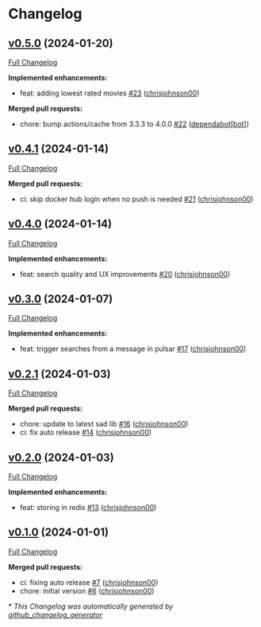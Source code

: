 # Changelog

## [v0.5.0](https://github.com/chrisjohnson00/plex-sad-search/tree/v0.5.0) (2024-01-20)

[Full Changelog](https://github.com/chrisjohnson00/plex-sad-search/compare/v0.4.1...v0.5.0)

**Implemented enhancements:**

- feat: adding lowest rated movies [\#23](https://github.com/chrisjohnson00/plex-sad-search/pull/23) ([chrisjohnson00](https://github.com/chrisjohnson00))

**Merged pull requests:**

- chore: bump actions/cache from 3.3.3 to 4.0.0 [\#22](https://github.com/chrisjohnson00/plex-sad-search/pull/22) ([dependabot[bot]](https://github.com/apps/dependabot))

## [v0.4.1](https://github.com/chrisjohnson00/plex-sad-search/tree/v0.4.1) (2024-01-14)

[Full Changelog](https://github.com/chrisjohnson00/plex-sad-search/compare/v0.4.0...v0.4.1)

**Merged pull requests:**

- ci: skip docker hub login when no push is needed [\#21](https://github.com/chrisjohnson00/plex-sad-search/pull/21) ([chrisjohnson00](https://github.com/chrisjohnson00))

## [v0.4.0](https://github.com/chrisjohnson00/plex-sad-search/tree/v0.4.0) (2024-01-14)

[Full Changelog](https://github.com/chrisjohnson00/plex-sad-search/compare/v0.3.0...v0.4.0)

**Implemented enhancements:**

- feat: search quality and UX improvements [\#20](https://github.com/chrisjohnson00/plex-sad-search/pull/20) ([chrisjohnson00](https://github.com/chrisjohnson00))

## [v0.3.0](https://github.com/chrisjohnson00/plex-sad-search/tree/v0.3.0) (2024-01-07)

[Full Changelog](https://github.com/chrisjohnson00/plex-sad-search/compare/v0.2.1...v0.3.0)

**Implemented enhancements:**

- feat: trigger searches from a message in pulsar [\#17](https://github.com/chrisjohnson00/plex-sad-search/pull/17) ([chrisjohnson00](https://github.com/chrisjohnson00))

## [v0.2.1](https://github.com/chrisjohnson00/plex-sad-search/tree/v0.2.1) (2024-01-03)

[Full Changelog](https://github.com/chrisjohnson00/plex-sad-search/compare/v0.2.0...v0.2.1)

**Merged pull requests:**

- chore: update to latest sad lib [\#16](https://github.com/chrisjohnson00/plex-sad-search/pull/16) ([chrisjohnson00](https://github.com/chrisjohnson00))
- ci: fix auto release [\#14](https://github.com/chrisjohnson00/plex-sad-search/pull/14) ([chrisjohnson00](https://github.com/chrisjohnson00))

## [v0.2.0](https://github.com/chrisjohnson00/plex-sad-search/tree/v0.2.0) (2024-01-03)

[Full Changelog](https://github.com/chrisjohnson00/plex-sad-search/compare/v0.1.0...v0.2.0)

**Implemented enhancements:**

- feat: storing in redis [\#13](https://github.com/chrisjohnson00/plex-sad-search/pull/13) ([chrisjohnson00](https://github.com/chrisjohnson00))

## [v0.1.0](https://github.com/chrisjohnson00/plex-sad-search/tree/v0.1.0) (2024-01-01)

[Full Changelog](https://github.com/chrisjohnson00/plex-sad-search/compare/111918c762e9fc162d2d5d4568898034e0f65a34...v0.1.0)

**Merged pull requests:**

- ci: fixing auto release [\#7](https://github.com/chrisjohnson00/plex-sad-search/pull/7) ([chrisjohnson00](https://github.com/chrisjohnson00))
- chore: initial version [\#6](https://github.com/chrisjohnson00/plex-sad-search/pull/6) ([chrisjohnson00](https://github.com/chrisjohnson00))



\* *This Changelog was automatically generated by [github_changelog_generator](https://github.com/github-changelog-generator/github-changelog-generator)*

